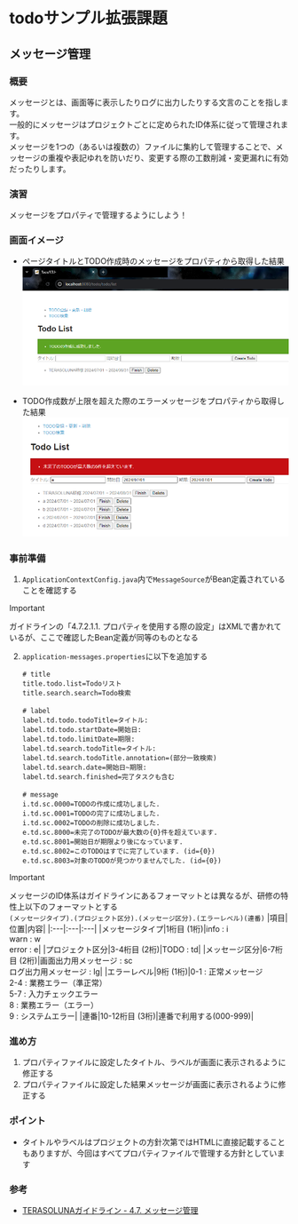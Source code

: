 # todoサンプル拡張課題
## メッセージ管理
### 概要
メッセージとは、画面等に表示したりログに出力したりする文言のことを指します。  
一般的にメッセージはプロジェクトごとに定められたID体系に従って管理されます。  
メッセージを1つの（あるいは複数の）ファイルに集約して管理することで、メッセージの重複や表記ゆれを防いだり、変更する際の工数削減・変更漏れに有効だったりします。

### 演習
メッセージをプロパティで管理するようにしよう！

### 画面イメージ
- ページタイトルとTODO作成時のメッセージをプロパティから取得した結果
  ![画面イメージ1](./pic1.PNG "画面イメージ1")

- TODO作成数が上限を超えた際のエラーメッセージをプロパティから取得した結果
  ![画面イメージ2](./pic2.PNG "画面イメージ2")

### 事前準備
1. `ApplicationContextConfig.java`内で`MessageSource`がBean定義されていることを確認する
> [!IMPORTANT]  
> ガイドラインの「4.7.2.1.1. プロパティを使用する際の設定」はXMLで書かれているが、ここで確認したBean定義が同等のものとなる

2. `application-messages.properties`に以下を追加する
   ```properties
   # title
   title.todo.list=Todoリスト
   title.search.search=Todo検索

   # label
   label.td.todo.todoTitle=タイトル:
   label.td.todo.startDate=開始日:
   label.td.todo.limitDate=期限:
   label.td.search.todoTitle=タイトル:
   label.td.search.todoTitle.annotation=(部分一致検索)
   label.td.search.date=開始日~期限:
   label.td.search.finished=完了タスクも含む

   # message
   i.td.sc.0000=TODOの作成に成功しました.
   i.td.sc.0001=TODOの完了に成功しました.
   i.td.sc.0002=TODOの削除に成功しました.
   e.td.sc.8000=未完了のTODOが最大数の{0}件を超えています.
   e.td.sc.8001=開始日が期限より後になっています.
   e.td.sc.8002=このTODOはすでに完了しています. (id={0})
   e.td.sc.8003=対象のTODOが見つかりませんでした. (id={0})
   ```

> [!IMPORTANT]  
> メッセージのID体系はガイドラインにあるフォーマットとは異なるが、研修の特性上以下のフォーマットとする  
> `(メッセージタイプ).(プロジェクト区分).(メッセージ区分).(エラーレベル)(連番)`
> |項目|位置|内容|
> |:---|:---|:---|
> |メッセージタイプ|1桁目 (1桁)|info : i<br>warn : w<br>error : e|
> |プロジェクト区分|3-4桁目 (2桁)|TODO : td|
> |メッセージ区分|6-7桁目 (2桁)|画面出力用メッセージ : sc<br>ログ出力用メッセージ : lg|
> |エラーレベル|9桁 (1桁)|0-1 : 正常メッセージ<br>2-4 : 業務エラー（準正常）<br>5-7 : 入力チェックエラー<br>8 : 業務エラー（エラー）<br>9 : システムエラー|
> |連番|10-12桁目 (3桁)|連番で利用する(000-999)|

### 進め方
1. プロパティファイルに設定したタイトル、ラベルが画面に表示されるように修正する
2. プロパティファイルに設定した結果メッセージが画面に表示されるように修正する

### ポイント
- タイトルやラベルはプロジェクトの方針次第ではHTMLに直接記載することもありますが、今回はすべてプロパティファイルで管理する方針としています

### 参考
- [TERASOLUNAガイドライン - 4.7. メッセージ管理](https://terasolunaorg.github.io/guideline/current/ja/ArchitectureInDetail/WebApplicationDetail/MessageManagement.html)
